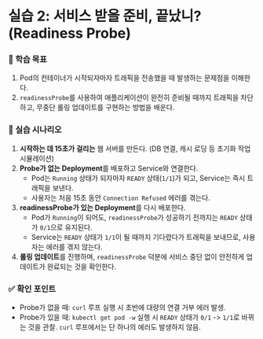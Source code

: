 # 실습 2: 서비스 받을 준비, 끝났니? (Readiness Probe)

### 🎯 학습 목표
1. Pod의 컨테이너가 시작되자마자 트래픽을 전송했을 때 발생하는 문제점을 이해한다.
2. `readinessProbe`를 사용하여 애플리케이션이 완전히 준비될 때까지 트래픽을 차단하고, 무중단 롤링 업데이트를 구현하는 방법을 배운다.

### 📜 실습 시나리오
1.  **시작하는 데 15초가 걸리는** 웹 서버를 만든다. (DB 연결, 캐시 로딩 등 초기화 작업 시뮬레이션)
2.  **Probe가 없는 Deployment**를 배포하고 Service와 연결한다.
    - Pod는 `Running` 상태가 되자마자 `READY` 상태(`1/1`)가 되고, Service는 즉시 트래픽을 보낸다.
    - 사용자는 처음 15초 동안 `Connection Refused` 에러를 겪는다.
3.  **readinessProbe가 있는 Deployment**를 다시 배포한다.
    - Pod가 `Running`이 되어도, `readinessProbe`가 성공하기 전까지는 `READY` 상태가 `0/1`으로 유지된다.
    - Service는 `READY` 상태가 `1/1`이 될 때까지 기다렸다가 트래픽을 보내므로, 사용자는 에러를 겪지 않는다.
4.  **롤링 업데이트**를 진행하며, `readinessProbe` 덕분에 서비스 중단 없이 안전하게 업데이트가 완료되는 것을 확인한다.

### ✅ 확인 포인트
- Probe가 없을 때: `curl` 루프 실행 시 초반에 대량의 연결 거부 에러 발생.
- Probe가 있을 때: `kubectl get pod -w` 실행 시 `READY` 상태가 `0/1` -> `1/1`로 바뀌는 것을 관찰. `curl` 루프에서는 단 하나의 에러도 발생하지 않음.